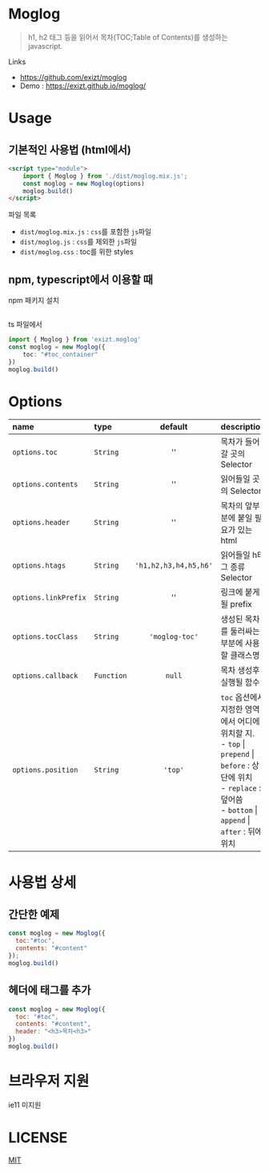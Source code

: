 # Moglog
> h1, h2 태그 등을 읽어서 목차(TOC;Table of Contents)를 생성하는 javascript.


Links
* https://github.com/exizt/moglog
* Demo : https://exizt.github.io/moglog/


# Usage
## 기본적인 사용법 (html에서)
```html
<script type="module">
    import { Moglog } from './dist/moglog.mix.js';
    const moglog = new Moglog(options)
    moglog.build()
</script>
```

파일 목록
* `dist/moglog.mix.js` : `css`를 포함한 `js`파일
* `dist/moglog.js` : `css`를 제외한 `js`파일
* `dist/moglog.css` : toc를 위한 styles


## npm, typescript에서 이용할 때
npm 패키지 설치
```console

```

ts 파일에서
```ts
import { Moglog } from 'exizt.moglog'
const moglog = new Moglog({
    toc: "#toc_container"
})
moglog.build()
```

# Options
| name                 | type       | default               | description        |
| :---                 | :---       | :---:                 |:---                |
| `options.toc`        | `String`   | ''                    | 목차가 들어갈 곳의 Selector |
| `options.contents`   | `String`   | ''                    | 읽어들일 곳의 Selector |
| `options.header`     | `String`   | ''                    | 목차의 앞부분에 붙일 필요가 있는 html |
| `options.htags`      | `String`   | `'h1,h2,h3,h4,h5,h6'` | 읽어들일 h태그 종류 Selector |
| `options.linkPrefix` | `String`   | ''                    | 링크에 붙게될 prefix |
| `options.tocClass`   | `String`   | `'moglog-toc'`        | 생성된 목차를 둘러싸는 부분에 사용할 클래스명 |
| `options.callback`   | `Function` | `null`                | 목차 생성후 실행될 함수 |
| `options.position`   | `String`   | `'top'`               | `toc` 옵션에서 지정한 영역에서 어디에 위치할 지. <br>- `top` \| `prepend`  \| `before` : 상단에 위치<br>- `replace` : 덮어씀<br>- `bottom`  \| `append`  \| `after` : 뒤에 위치 |


# 사용법 상세
## 간단한 예제
```js
const moglog = new Moglog({
  toc:"#toc",
  contents: "#content"
});
moglog.build()
```

## 헤더에 태그를 추가
```js
const moglog = new Moglog({
  toc: "#toc",
  contents: "#content",
  header: "<h3>목차<h3>"
})
moglog.build()
```


# 브라우저 지원
ie11 미지원


# LICENSE
[MIT](LICENSE)